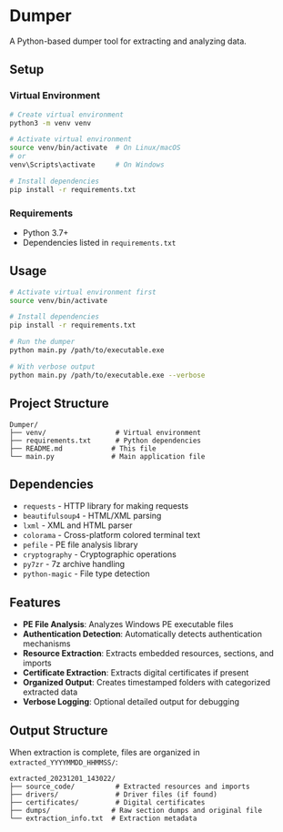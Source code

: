 # Dumper

A Python-based dumper tool for extracting and analyzing data.

## Setup

### Virtual Environment

```bash
# Create virtual environment
python3 -m venv venv

# Activate virtual environment
source venv/bin/activate  # On Linux/macOS
# or
venv\Scripts\activate     # On Windows

# Install dependencies
pip install -r requirements.txt
```

### Requirements

- Python 3.7+
- Dependencies listed in `requirements.txt`

## Usage

```bash
# Activate virtual environment first
source venv/bin/activate

# Install dependencies
pip install -r requirements.txt

# Run the dumper
python main.py /path/to/executable.exe

# With verbose output
python main.py /path/to/executable.exe --verbose
```

## Project Structure

```
Dumper/
├── venv/                 # Virtual environment
├── requirements.txt      # Python dependencies
├── README.md            # This file
└── main.py              # Main application file
```

## Dependencies

- `requests` - HTTP library for making requests
- `beautifulsoup4` - HTML/XML parsing
- `lxml` - XML and HTML parser
- `colorama` - Cross-platform colored terminal text
- `pefile` - PE file analysis library
- `cryptography` - Cryptographic operations
- `py7zr` - 7z archive handling
- `python-magic` - File type detection

## Features

- **PE File Analysis**: Analyzes Windows PE executable files
- **Authentication Detection**: Automatically detects authentication mechanisms
- **Resource Extraction**: Extracts embedded resources, sections, and imports
- **Certificate Extraction**: Extracts digital certificates if present
- **Organized Output**: Creates timestamped folders with categorized extracted data
- **Verbose Logging**: Optional detailed output for debugging

## Output Structure

When extraction is complete, files are organized in `extracted_YYYYMMDD_HHMMSS/`:

```
extracted_20231201_143022/
├── source_code/          # Extracted resources and imports
├── drivers/              # Driver files (if found)
├── certificates/         # Digital certificates
├── dumps/               # Raw section dumps and original file
└── extraction_info.txt  # Extraction metadata
```